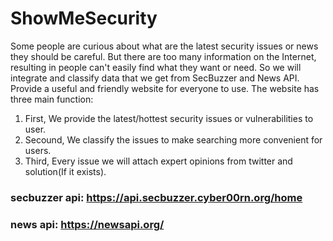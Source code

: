# ShowMeSecurity

Some people are curious about what are the latest security issues or news they should be careful. But there are too many information on the Internet, resulting in people can't easily find what they want or need. So we will integrate and classify data that we get from SecBuzzer and News API. Provide a useful and friendly website for everyone to use.
The website has three main function:
1. First, We provide the latest/hottest security issues or vulnerabilities to user.
2. Secound, We classify the issues to make searching more convenient for users.
3. Third, Every issue we will attach expert opinions from twitter and solution(If it exists).

### secbuzzer api: https://api.secbuzzer.cyber00rn.org/home
### news api: https://newsapi.org/
